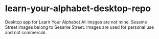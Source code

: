 # learn-your-alphabet-desktop-repo
Desktop app for Learn Your Alphabet 
All images are not mine. Sesame Street images belong to Sesame Street. Images are used for personal use and not commercial. 
